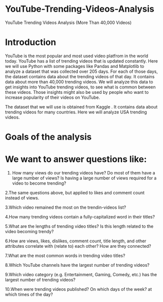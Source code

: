 # YouTube-Trending-Videos-Analysis
YouTube Trending Videos Analysis (More Than 40,000 Videos)
# Introduction

YouTube is the most popular and most used video platfrom in the world today. YouTube has a list of trending videos that is updated constantly. Here we will use Python with some packages like Pandas and Matplotlib to analyze a dataset that was collected over 205 days. For each of those days, the dataset contains data about the trending videos of that day. It contains data about more than 40,000 trending videos. We will analyze this data to get insights into YouTube trending videos, to see what is common between these videos. Those insights might also be used by people who want to increase popularity of their videos on YouTube.

The dataset that we will use is obtained from Kaggle . It contains data about trending videos for many countries. Here we will analyze USA trending videos.
# Goals of the analysis
 
# We want to answer questions like:

1. How many views do our trending videos have? Do most of them have a large number of views? Is having a large number of views required for        a video to become trending?

2.The same questions above, but applied to likes and comment count instead of views.

3.Which video remained the most on the trendin-videos list?

4.How many trending videos contain a fully-capitalized word in their titles?

5.What are the lengths of trending video titles? Is this length related to the video becoming trendy?

6.How are views, likes, dislikes, comment count, title length, and other attributes correlate with (relate to) each other? How are they connected?

7.What are the most common words in trending video titles?

8.Which YouTube channels have the largest number of trending videos?

9.Which video category (e.g. Entertainment, Gaming, Comedy, etc.) has the largest number of trending videos?

10.When were trending videos published? On which days of the week? at which times of the day?
